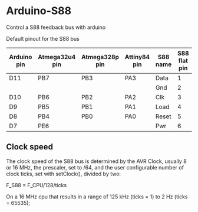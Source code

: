 # Arduino-S88
Control a S88 feedback bus with arduino

Default pinout for the S88 bus

| Arduino pin | Atmega32u4 pin | Atmega328p pin | Attiny84 pin | S88 name | S88 flat pin | S88n pin |
|-------------|----------------|----------------|--------------|----------|--------------|----------|
| D11         | PB7            | PB3            | PA3          | Data     | 1            | 2        |
|             |                |                |              | Gnd      | 2            | 3/5      |
| D10         | PB6            | PB2            | PA2          | Clk      | 3            | 4        |
| D9          | PB5            | PB1            | PA1          | Load     | 4            | 6        |
| D8          | PB4            | PB0            | PA0          | Reset    | 5            | 7        |
| D7          | PE6            |                |              | Pwr      | 6            |          |

## Clock speed

The clock speed of the S88 bus is determined by the AVR Clock, usually 8 or 16 MHz, the prescaler, set to /64, and the user configurable number of clock ticks, set with setClock(), divided by two:

F_S88 = F_CPU/128/ticks

On a 16 MHz cpu that results in a range of 125 kHz (ticks = 1) to 2 Hz (ticks = 65535);
